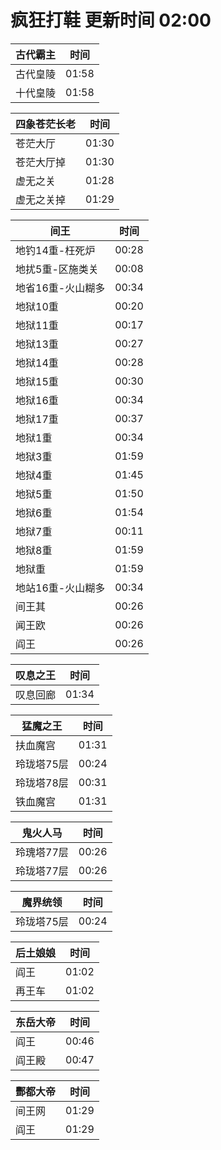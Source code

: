 # 疯狂打鞋 更新时间 02:00

| 古代霸主   | 时间    |
|--------|-------|
| 古代皇陵 | 01:58 |
| 十代皇陵 | 01:58 |

| 四象苍茫长老   | 时间    |
|--------|-------|
| 苍茫大厅 | 01:30 |
| 苍茫大厅掉 | 01:30 |
| 虚无之关 | 01:28 |
| 虚无之关掉 | 01:29 |

| 间王   | 时间    |
|--------|-------|
| 地钓14重-枉死炉 | 00:28 |
| 地扰5重-区施类关 | 00:08 |
| 地省16重-火山糊多 | 00:34 |
| 地狱10重 | 00:20 |
| 地狱11重 | 00:17 |
| 地狱13重 | 00:27 |
| 地狱14重 | 00:28 |
| 地狱15重 | 00:30 |
| 地狱16重 | 00:34 |
| 地狱17重 | 00:37 |
| 地狱1重 | 00:34 |
| 地狱3重 | 01:59 |
| 地狱4重 | 01:45 |
| 地狱5重 | 01:50 |
| 地狱6重 | 01:54 |
| 地狱7重 | 00:11 |
| 地狱8重 | 01:59 |
| 地狱重 | 01:59 |
| 地站16重-火山糊多 | 00:34 |
| 间王其 | 00:26 |
| 闻王欧 | 00:26 |
| 阎王 | 00:26 |

| 叹息之王   | 时间    |
|--------|-------|
| 叹息回廊 | 01:34 |

| 猛魔之王   | 时间    |
|--------|-------|
| 扶血魔宫 | 01:31 |
| 玲珑塔75层 | 00:24 |
| 玲珑塔78层 | 00:31 |
| 铁血魔宫 | 01:31 |

| 鬼火人马   | 时间    |
|--------|-------|
| 玲瑰塔77层 | 00:26 |
| 玲珑塔77层 | 00:26 |

| 魔界统领   | 时间    |
|--------|-------|
| 玲珑塔75层 | 00:24 |

| 后土娘娘   | 时间    |
|--------|-------|
| 阎王 | 01:02 |
| 再王车 | 01:02 |

| 东岳大帝   | 时间    |
|--------|-------|
| 阎王 | 00:46 |
| 阎王殿 | 00:47 |

| 酆都大帝   | 时间    |
|--------|-------|
| 间王网 | 01:29 |
| 阎王 | 01:29 |